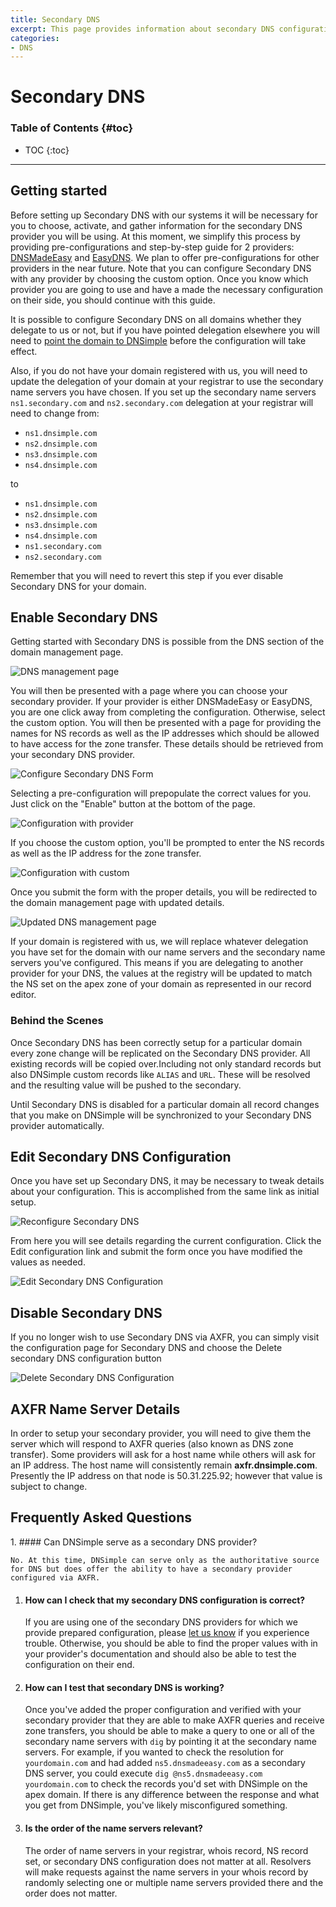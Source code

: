 ```yaml
---
title: Secondary DNS
excerpt: This page provides information about secondary DNS configuration with DNSimple.
categories:
- DNS
---
```


# Secondary DNS

### Table of Contents {#toc}

* TOC
{:toc}

---

## Getting started

Before setting up Secondary DNS with our systems it will be necessary for you to choose, activate, and gather information for the secondary DNS provider you will be using. At this moment, we simplify this process by providing pre-configurations and step-by-step guide for 2 providers: [DNSMadeEasy](/articles/secondary-dns-provider-dns-made-easy) and [EasyDNS](/articles/secondary-dns-provider-easy-dns). We plan to offer pre-configurations for other providers in the near future. Note that you can configure Secondary DNS with any provider by choosing the custom option. Once you know which provider you are going to use and have a made the necessary configuration on their side, you should continue with this guide.

It is possible to configure Secondary DNS on all domains whether they delegate to us or not, but if you have pointed delegation elsewhere you will need to [point the domain to DNSimple](/articles/pointing-domain-to-dnsimple) before the configuration will take effect.

Also, if you do not have your domain registered with us, you will need to update the delegation of your domain at your registrar to use the secondary name servers you have chosen. If you set up the secondary name servers `ns1.secondary.com` and `ns2.secondary.com` delegation at your registrar will need to change from:

- `ns1.dnsimple.com`
- `ns2.dnsimple.com`
- `ns3.dnsimple.com`
- `ns4.dnsimple.com`

to

- `ns1.dnsimple.com`
- `ns2.dnsimple.com`
- `ns3.dnsimple.com`
- `ns4.dnsimple.com`
- `ns1.secondary.com`
- `ns2.secondary.com`

Remember that you will need to revert this step if you ever disable Secondary DNS for your domain.


## Enable Secondary DNS

Getting started with Secondary DNS is possible from the DNS section of the domain management page.

![DNS management page](/files/setup-secondary-dns.jpg)

You will then be presented with a page where you can choose your secondary provider. If your provider is either DNSMadeEasy or EasyDNS, you are one click away from completing the configuration. Otherwise, select the custom option. You will then be presented with a page for providing the names for NS records as well as the IP addresses which should be allowed to have access for the zone transfer. These details should be retrieved from your secondary DNS provider.

![Configure Secondary DNS Form](/files/secondary-dns-step-1.png)

Selecting a pre-configuration will prepopulate the correct values for you. Just click on the "Enable" button at the bottom of the page.

![Configuration with provider](/files/secondary-dns-provider-conf.png)

If you choose the custom option, you'll be prompted to enter the NS records as well as the IP address for the zone transfer.

![Configuration with custom](/files/secondary-dns-custom-conf.png)

Once you submit the form with the proper details, you will be redirected to the domain management page with updated details.

![Updated DNS management page](/files/secondary-dns-configured.jpg)

<warning>
If your domain is registered with us, we will replace whatever delegation you have set for the domain with our name servers and the secondary name servers you've configured. This means if you are delegating to another provider for your DNS, the values at the registry will be updated to match the NS set on the apex zone of your domain as represented in our record editor.
</warning>

### Behind the Scenes

Once Secondary DNS has been correctly setup for a particular domain every zone change will be replicated on the Secondary DNS provider. All existing records will be copied over.Including not only standard records but also DNSimple custom records like `ALIAS` and `URL`. These will be resolved and the resulting value will be pushed to the secondary.

Until Secondary DNS is disabled for a particular domain all record changes that you make on DNSimple will be synchronized to your Secondary DNS provider automatically.


## Edit Secondary DNS Configuration

Once you have set up Secondary DNS, it may be necessary to tweak details about your configuration. This is accomplished from the same link as initial setup.

![Reconfigure Secondary DNS](/files/reconfigure-secondary-dns.jpg)

From here you will see details regarding the current configuration. Click the <label>Edit configuration</label> link and submit the form once you have modified the values as needed.

![Edit Secondary DNS Configuration](/files/secondary-dns-edit.png)


## Disable Secondary DNS

If you no longer wish to use Secondary DNS via AXFR, you can simply visit the configuration page for Secondary DNS and choose the <label>Delete secondary DNS configuration</label> button

![Delete Secondary DNS Configuration](/files/secondary-dns-delete.png)


## AXFR Name Server Details

In order to setup your secondary provider, you will need to give them the server which will respond to AXFR queries (also known as DNS zone transfer). Some providers will ask for a host name while others will ask for an IP address. The host name will consistently remain **axfr.dnsimple.com**. Presently the IP address on that node is 50.31.225.92; however that value is subject to change.

## Frequently Asked Questions

<div class="section-faq" markdown="1">
1.  #### Can DNSimple serve as a secondary DNS provider?

    No. At this time, DNSimple can serve only as the authoritative source for DNS but does offer the ability to have a secondary provider configured via AXFR.

1.  #### How can I check that my secondary DNS configuration is correct?

    If you are using one of the secondary DNS providers for which we provide prepared configuration, please [let us know](https://dnsimple.com/contact) if you experience trouble. Otherwise, you should be able to find the proper values with in your provider's documentation and should also be able to test the configuration on their end.

1.  #### How can I test that secondary DNS is working?

    Once you've added the proper configuration and verified with your secondary provider that they are able to make AXFR queries and receive zone transfers, you should be able to make a query to one or all of the secondary name servers with `dig` by pointing it at the secondary name servers. For example, if you wanted to check the resolution for `yourdomain.com` and had added `ns5.dnsmadeeasy.com` as a secondary DNS server, you could execute `dig @ns5.dnsmadeeasy.com yourdomain.com` to check the records you'd set with DNSimple on the apex domain. If there is any difference between the response and what you get from DNSimple, you've likely misconfigured something.

1.  #### Is the order of the name servers relevant?

    The order of name servers in your registrar, whois record, NS record set, or secondary DNS configuration does not matter at all. Resolvers will make requests against the name servers in your whois record by randomly selecting one or multiple name servers provided there and the order does not matter.
</div>
